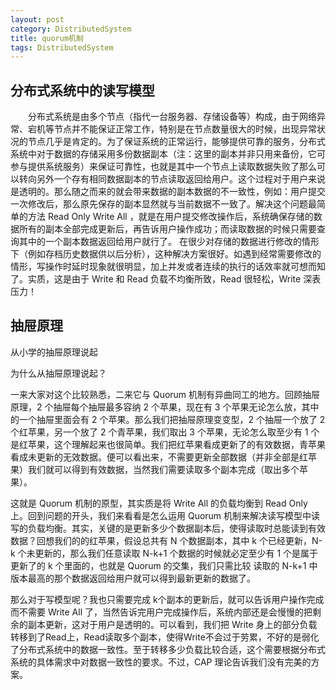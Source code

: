 ```yaml
---
layout: post
category: DistributedSystem
title: quorum机制
tags: DistributedSystem
---
```


## 分布式系统中的读写模型

　　分布式系统是由多个节点（指代一台服务器、存储设备等）构成，由于网络异常、宕机等节点并不能保证正常工作，特别是在节点数量很大的时候，出现异常状况的节点几乎是肯定的。为了保证系统的正常运行，能够提供可靠的服务，分布式系统中对于数据的存储采用多份数据副本（注：这里的副本并非只用来备份，它可参与提供系统服务）来保证可靠性，也就是其中一个节点上读取数据失败了那么可以转向另外一个存有相同数据副本的节点读取返回给用户。这个过程对于用户来说是透明的。那么随之而来的就会带来数据的副本数据的不一致性，例如：用户提交一次修改后，那么原先保存的副本显然就与当前数据不一致了。解决这个问题最简单的方法 Read Only Write All ，就是在用户提交修改操作后，系统确保存储的数据所有的副本全部完成更新后，再告诉用户操作成功；而读取数据的时候只需要查询其中的一个副本数据返回给用户就行了。 在很少对存储的数据进行修改的情形下（例如存档历史数据供以后分析），这种解决方案很好。如遇到经常需要修改的情形，写操作时延时现象就很明显，加上并发或者连续的执行的话效率就可想而知了。实质，这是由于 Write 和 Read 负载不均衡所致，Read 很轻松，Write 深表压力！

## 抽屉原理
从小学的抽屉原理说起      

为什么从抽屉原理说起？

一来大家对这个比较熟悉，二来它与 Quorum 机制有异曲同工的地方。回顾抽屉原理，2 个抽屉每个抽屉最多容纳 2 个苹果，现在有 3 个苹果无论怎么放，其中的一个抽屉里面会有 2 个苹果。那么我们把抽屉原理变变型，2 个抽屉一个放了 2 个红苹果，另一个放了 2 个青苹果，我们取出 3 个苹果，无论怎么取至少有 1 个是红苹果，这个理解起来也很简单。我们把红苹果看成更新了的有效数据，青苹果看成未更新的无效数据。便可以看出来，不需要更新全部数据（并非全部是红苹果）我们就可以得到有效数据，当然我们需要读取多个副本完成（取出多个苹果）。

这就是 Quorum 机制的原型，其实质是将 Write All 的负载均衡到 Read Only 上。回到问题的开头，我们来看看是怎么运用 Quorum 机制来解决读写模型中读写的负载均衡。其实，关键的是更新多少个数据副本后，使得读取时总能读到有效数据？回想我们的的红苹果，假设总共有 N 个数据副本，其中 k 个已经更新，N-k 个未更新的，那么我们任意读取 N-k+1 个数据的时候就必定至少有 1 个是属于更新了的 k 个里面的，也就是 Quorum 的交集，我们只需比较 读取的 N-k+1 中版本最高的那个数据返回给用户就可以得到最新更新的数据了。      

那么对于写模型呢？我也只需要完成 k个副本的更新后，就可以告诉用户操作完成而不需要 Write All 了，当然告诉完用户完成操作后，系统内部还是会慢慢的把剩余的副本更新，这对于用户是透明的。可以看到，我们把 Write 身上的部分负载转移到了Read上，Read读取多个副本，使得Write不会过于劳累，不好的是弱化了分布式系统中的数据一致性。至于转移多少负载比较合适，这个需要根据分布式系统的具体需求中对数据一致性的要求。不过，CAP 理论告诉我们没有完美的方案。
